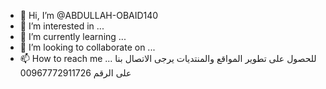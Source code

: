 - 👋 Hi, I’m @ABDULLAH-OBAID140
- 👀 I’m interested in ...
- 🌱 I’m currently learning ...
- 💞️ I’m looking to collaborate on ...
- 📫 How to reach me ...
للحصول على تطوير المواقع والمنتديات يرجى الاتصال بنا على الرقم 00967772911726
<!---
ABDULLAH-OBAID140/ABDULLAH-OBAID140 is a ✨ special ✨ repository because its `README.md` (this file) appears on your GitHub profile.
You can click the Preview link to take a look at your changes.
--->
